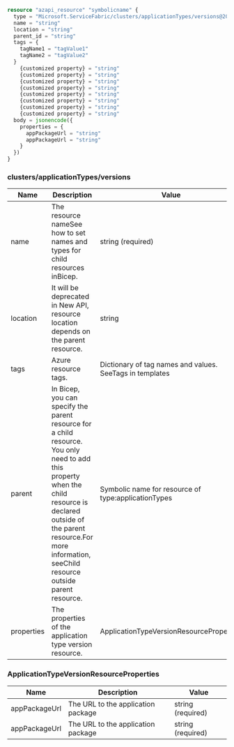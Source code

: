 ```terraform
resource "azapi_resource" "symbolicname" {
  type = "Microsoft.ServiceFabric/clusters/applicationTypes/versions@2023-11-01-preview"
  name = "string"
  location = "string"
  parent_id = "string"
  tags = {
    tagName1 = "tagValue1"
    tagName2 = "tagValue2"
  }
    {customized property} = "string"
    {customized property} = "string"
    {customized property} = "string"
    {customized property} = "string"
    {customized property} = "string"
    {customized property} = "string"
    {customized property} = "string"
    {customized property} = "string"
  body = jsonencode({
    properties = {
      appPackageUrl = "string"
      appPackageUrl = "string"
    }
  })
}

```

### clusters/applicationTypes/versions

| Name | Description | Value |
|-|-|-|
| name | The resource nameSee how to set names and types for child resources inBicep. | string (required) |
| location | It will be deprecated in New API, resource location depends on the parent resource. | string |
| tags | Azure resource tags. | Dictionary of tag names and values. SeeTags in templates |
| parent | In Bicep, you can specify the parent resource for a child resource. You only need to add this property when the child resource is declared outside of the parent resource.For more information, seeChild resource outside parent resource. | Symbolic name for resource of type:applicationTypes |
| properties | The properties of the application type version resource. | ApplicationTypeVersionResourceProperties |


### ApplicationTypeVersionResourceProperties

| Name | Description | Value |
|-|-|-|
| appPackageUrl | The URL to the application package | string (required) |
| appPackageUrl | The URL to the application package | string (required) |


